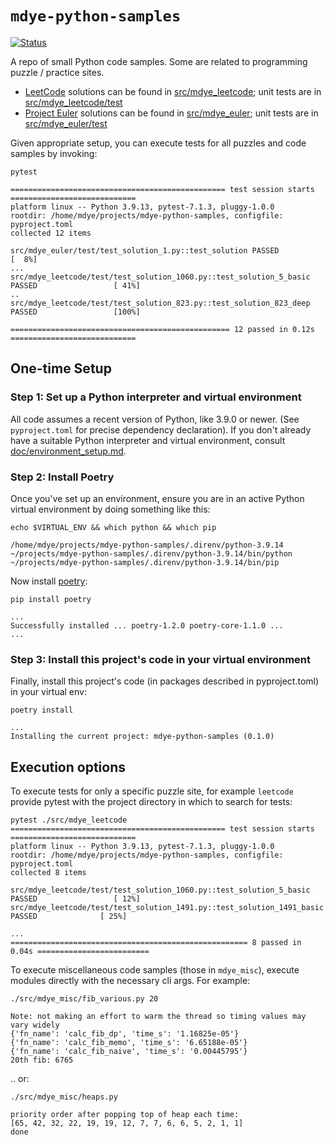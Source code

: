 # `mdye-python-samples`

[![Status](https://github.com/michaeldye/mdye-python-samples/actions/workflows/python-app.yaml/badge.svg)](https://github.com/michaeldye/mdye-python-samples/actions)

A repo of small Python code samples. Some are related to programming puzzle /
practice sites.

* [LeetCode](https://leetcode.com) solutions can be found in [src/mdye_leetcode](src/mdye_leetcode); unit tests are in [src/mdye_leetcode/test](src/mdye_leetcode/test)
* [Project Euler](https://projecteuler.net) solutions can be found in [src/mdye_euler](src/mdye_euler); unit tests are in [src/mdye_euler/test](src/mdye_euler/test)

Given appropriate setup, you can execute tests for all puzzles and code samples by invoking:

```
pytest

================================================ test session starts ============================
platform linux -- Python 3.9.13, pytest-7.1.3, pluggy-1.0.0
rootdir: /home/mdye/projects/mdye-python-samples, configfile: pyproject.toml
collected 12 items                                                                                

src/mdye_euler/test/test_solution_1.py::test_solution PASSED                               [  8%]
...
src/mdye_leetcode/test/test_solution_1060.py::test_solution_5_basic PASSED                 [ 41%]
..
src/mdye_leetcode/test/test_solution_823.py::test_solution_823_deep PASSED                 [100%]

================================================= 12 passed in 0.12s ============================
```

## One-time Setup

### Step 1: Set up a Python interpreter and virtual environment

All code assumes a recent version of Python, like 3.9.0 or newer. (See `pyproject.toml` for precise dependency declaration). If you don't already have a suitable Python interpreter and virtual environment, consult [doc/environment_setup.md](doc/environment_setup.md).

### Step 2: Install Poetry

Once you've set up an environment, ensure you are in an active Python virtual environment by doing something like this:

    echo $VIRTUAL_ENV && which python && which pip
    
    /home/mdye/projects/mdye-python-samples/.direnv/python-3.9.14
    ~/projects/mdye-python-samples/.direnv/python-3.9.14/bin/python
    ~/projects/mdye-python-samples/.direnv/python-3.9.14/bin/pip

Now install [poetry](https://pypi.org/project/poetry/):

    pip install poetry
    
    ...
    Successfully installed ... poetry-1.2.0 poetry-core-1.1.0 ... 
    ...

### Step 3: Install this project's code in your virtual environment

Finally, install this project's code (in packages described in pyproject.toml) in your virtual env:

    poetry install
    
    ...
    Installing the current project: mdye-python-samples (0.1.0)


## Execution options

To execute tests for only a specific puzzle site, for example `leetcode` provide pytest with the project directory in which to search for tests:

    pytest ./src/mdye_leetcode
    ================================================ test session starts ============================
    platform linux -- Python 3.9.13, pytest-7.1.3, pluggy-1.0.0
    rootdir: /home/mdye/projects/mdye-python-samples, configfile: pyproject.toml
    collected 8 items                                                                                
    
    src/mdye_leetcode/test/test_solution_1060.py::test_solution_5_basic PASSED                 [ 12%]
    src/mdye_leetcode/test/test_solution_1491.py::test_solution_1491_basic PASSED              [ 25%]

    ...
    ===================================================== 8 passed in 0.04s =========================
    
To execute miscellaneous code samples (those in `mdye_misc`), execute modules directly with the necessary cli args. For example:

    ./src/mdye_misc/fib_various.py 20

    Note: not making an effort to warm the thread so timing values may vary widely
    {'fn_name': 'calc_fib_dp', 'time_s': '1.16825e-05'}
    {'fn_name': 'calc_fib_memo', 'time_s': '6.65188e-05'}
    {'fn_name': 'calc_fib_naive', 'time_s': '0.00445795'}
    20th fib: 6765

.. or:

    ./src/mdye_misc/heaps.py

    priority order after popping top of heap each time:
    [65, 42, 32, 22, 19, 19, 12, 7, 7, 6, 6, 5, 2, 1, 1]
    done
